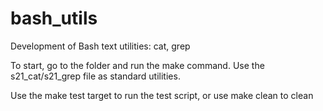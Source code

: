 # bash_utils
Development of Bash text utilities: cat, grep

To start, go to the folder and run the make command.
Use the s21_cat/s21_grep file as standard utilities. 

Use the make test target to run the test script, or use make clean to clean